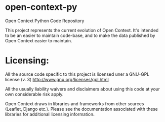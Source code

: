 open-context-py
===============

Open Context Python Code Repository

This project represents the current evolution of Open Context. It's intended to be an easier to maintain code-base,
and to make the data published by Open Context easier to maintain.

Licensing:
==================
All the source code specific to this project is licensed uner a GNU-GPL license (v. 3)
http://www.gnu.org/licenses/gpl.html

All the usually liability waivers and disclaimers about using this code at your own considerable risk apply.

Open Context draws in libraries and frameworks from other sources (Leaflet, Django etc.). 
Please see the documentation associated with these libraries for additional licensing information.
